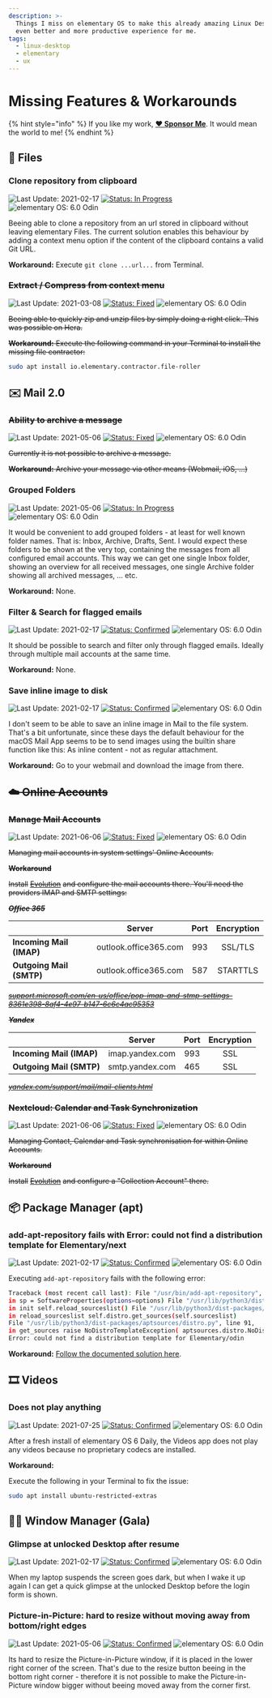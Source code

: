 ```yaml
---
description: >-
  Things I miss on elementary OS to make this already amazing Linux Desktop an
  even better and more productive experience for me.
tags:
  - linux-desktop
  - elementary
  - ux
---
```


# Missing Features & Workarounds

{% hint style="info" %}
If you like my work, [**❤️ Sponsor Me**](https://github.com/sponsors/marbetschar). It would mean the world to me!
{% endhint %}

## 📂 Files

### Clone repository from clipboard

![Last Update: 2021-02-17](https://img.shields.io/badge/last%20update-2021--02--17-lightgrey?style=social) [![Status: In Progress](https://img.shields.io/badge/status-in_progress-green)](https://github.com/elementary/files/pull/1310) ![elementary OS: 6.0 Odin](https://img.shields.io/badge/elementary%C2%A0OS-6.0%20Odin-007aff)

Beeing able to clone a repository from an url stored in clipboard without leaving elementary Files. The current solution enables this behaviour by adding a context menu option if the content of the clipboard contains a valid Git URL.

**Workaround:** Execute `git clone ...url...` from Terminal.

### ~~Extract / Compress from context menu~~

![Last Update: 2021-03-08](https://img.shields.io/badge/last%20update-2021--03--08-lightgrey?style=social) [![Status: Fixed](https://img.shields.io/badge/status-fixed-green)](https://github.com/elementary/os-patches/issues/136) ![elementary OS: 6.0 Odin](https://img.shields.io/badge/elementary%C2%A0OS-6.0%20Odin-007aff)

~~Beeing able to quickly zip and unzip files by simply doing a right click. This was possible on Hera.~~

~~**Workaround:** Execute the following command in your Terminal to install the missing file contractor:~~

```bash
sudo apt install io.elementary.contractor.file-roller
```

## ✉️ Mail 2.0

### ~~Ability to archive a message~~

![Last Update: 2021-05-06](https://img.shields.io/badge/last%20update-2021--05--06-lightgrey?style=social) [![Status: Fixed](https://img.shields.io/badge/status-fixed-green)](https://github.com/elementary/os-patches/issues/136) ![elementary OS: 6.0 Odin](https://img.shields.io/badge/elementary%C2%A0OS-6.0%20Odin-007aff)

~~Currently it is not possible to archive a message.~~

~~**Workaround:** Archive your message via other means \(Webmail, iOS, ...\)~~

### Grouped Folders

![Last Update: 2021-05-06](https://img.shields.io/badge/last%20update-2021--05--06-lightgrey?style=social) [![Status: In Progress](https://img.shields.io/badge/status-in_progress-green)](https://github.com/elementary/files/pull/1310) ![elementary OS: 6.0 Odin](https://img.shields.io/badge/elementary%C2%A0OS-6.0%20Odin-007aff)

It would be convenient to add grouped folders - at least for well known folder names. That is: Inbox, Archive, Drafts, Sent. I would expect these folders to be shown at the very top, containing the messages from all configured email accounts. This way we can get one single Inbox folder, showing an overview for all received messages, one single Archive folder showing all archived messages, ... etc.

**Workaround:** None.

### Filter & Search for flagged emails

![Last Update: 2021-02-17](https://img.shields.io/badge/last%20update-2021--02--17-lightgrey?style=social) [![Status: Confirmed](https://img.shields.io/badge/status-confirmed-orange)](https://github.com/elementary/mail/issues/236) ![elementary OS: 6.0 Odin](https://img.shields.io/badge/elementary%C2%A0OS-6.0%20Odin-007aff)

It should be possible to search and filter only through flagged emails. Ideally through multiple mail accounts at the same time.

**Workaround:** None.

### Save inline image to disk

![Last Update: 2021-02-17](https://img.shields.io/badge/last%20update-2021--02--17-lightgrey?style=social) [![Status: Confirmed](https://img.shields.io/badge/status-confirmed-orange)](https://github.com/elementary/mail/issues/447) ![elementary OS: 6.0 Odin](https://img.shields.io/badge/elementary%C2%A0OS-6.0%20Odin-007aff)

I don't seem to be able to save an inline image in Mail to the file system. That's a bit unfortunate, since these days the default behaviour for the macOS Mail App seems to be to send images using the builtin share function like this: As inline content - not as regular attachment.

**Workaround:** Go to your webmail and download the image from there.

## ~~☁️ Online Accounts~~

### ~~Manage Mail Accounts~~

![Last Update: 2021-06-06](https://img.shields.io/badge/last%20update-2021--06--06-lightgrey?style=social) [![Status: Fixed](https://img.shields.io/badge/status-fixed-green)](https://github.com/elementary/switchboard-plug-onlineaccounts/pull/184) ![elementary OS: 6.0 Odin](https://img.shields.io/badge/elementary%C2%A0OS-6.0%20Odin-007aff)

~~Managing mail accounts in system settings' Online Accounts.~~

~~**Workaround**~~

~~Install~~ [~~Evolution~~](https://wiki.gnome.org/Apps/Evolution/) ~~and configure the mail accounts there. You'll need the providers IMAP and SMTP settings:~~

~~_**Office 365**_~~

|  | Server | Port | Encryption |
| :--- | :---: | :---: | :---: |
| **Incoming Mail \(IMAP\)** | outlook.office365.com | 993 | SSL/TLS |
| **Outgoing Mail \(SMTP\)** | outlook.office365.com | 587 | STARTTLS |

[~~_support.microsoft.com/en-us/office/pop-imap-and-stmp-settings-8361e398-8af4-4e97-b147-6c6c4ac95353_~~](https://support.microsoft.com/en-us/office/pop-imap-and-stmp-settings-8361e398-8af4-4e97-b147-6c6c4ac95353)

~~_**Yandex**_~~

|  | Server | Port | Encryption |
| :--- | :---: | :---: | :---: |
| **Incoming Mail \(IMAP\)** | imap.yandex.com | 993 | SSL |
| **Outgoing Mail \(SMTP\)** | smtp.yandex.com | 465 | SSL |

[~~_yandex.com/support/mail/mail-clients.html_~~](https://yandex.com/support/mail/mail-clients.html)

### ~~Nextcloud: Calendar and Task Synchronization~~

![Last Update: 2021-06-06](https://img.shields.io/badge/last%20update-2021--06--06-lightgrey?style=social) [![Status: Fixed](https://img.shields.io/badge/status-fixed-green)](https://github.com/elementary/switchboard-plug-onlineaccounts/pull/159) ![elementary OS: 6.0 Odin](https://img.shields.io/badge/elementary%C2%A0OS-6.0%20Odin-007aff)

~~Managing Contact, Calendar and Task synchronisation for within Online Accounts.~~

~~**Workaround**~~

~~Install~~ [~~Evolution~~](https://wiki.gnome.org/Apps/Evolution/) ~~and configure a "Collection Account" there.~~

## 📦 Package Manager \(apt\)

### add-apt-repository fails with Error: could not find a distribution template for Elementary/next

![Last Update: 2021-02-17](https://img.shields.io/badge/last%20update-2021--02--17-lightgrey?style=social) [![Status: Confirmed](https://img.shields.io/badge/status-confirmed-orange)](https://github.com/elementary/os-patches/issues/136) ![elementary OS: 6.0 Odin](https://img.shields.io/badge/elementary%C2%A0OS-6.0%20Odin-007aff)

Executing `add-apt-repository` fails with the following error:

```bash
Traceback (most recent call last): File "/usr/bin/add-apt-repository", line 108,
in sp = SoftwareProperties(options=options) File "/usr/lib/python3/dist-packages/softwareproperties/SoftwareProperties.py", line 118,
in init self.reload_sourceslist() File "/usr/lib/python3/dist-packages/softwareproperties/SoftwareProperties.py", line 613,
in reload_sourceslist self.distro.get_sources(self.sourceslist)
File "/usr/lib/python3/dist-packages/aptsources/distro.py", line 91,
in get_sources raise NoDistroTemplateException( aptsources.distro.NoDistroTemplateException:
Error: could not find a distribution template for Elementary/odin
```

**Workaround:** [Follow the documented solution here](fix-error-distribution-template-for-elementary-odin.md).

## 🎞️ Videos

### Does not play anything

![Last Update: 2021-07-25](https://img.shields.io/badge/last%20update-2021--07--35-lightgrey?style=social) [![Status: Confirmed](https://img.shields.io/badge/status-confirmed-orange)](https://github.com/elementary/videos/issues/226#issuecomment-865081897) ![elementary OS: 6.0 Odin](https://img.shields.io/badge/elementary%C2%A0OS-6.0%20Odin-007aff)

After a fresh install of elementary OS 6 Daily, the Videos app does not play any videos because no proprietary codecs are installed.

**Workaround:**

Execute the following in your Terminal to fix the issue:

```bash
sudo apt install ubuntu-restricted-extras
```

## 🧙‍♂️️ Window Manager \(Gala\)

### Glimpse at unlocked Desktop after resume

![Last Update: 2021-02-17](https://img.shields.io/badge/last%20update-2021--02--17-lightgrey?style=social) [![Status: Confirmed](https://img.shields.io/badge/status-confirmed-orange)](https://github.com/elementary/gala/issues/988) ![elementary OS: 6.0 Odin](https://img.shields.io/badge/elementary%C2%A0OS-6.0%20Odin-007aff)

When my laptop suspends the screen goes dark, but when I wake it up again I can get a quick glimpse at the unlocked Desktop before the login form is shown.

### Picture-in-Picture: hard to resize without moving away from bottom/right edges

![Last Update: 2021-05-06](https://img.shields.io/badge/last%20update-2021--05--06-lightgrey?style=social) [![Status: Confirmed](https://img.shields.io/badge/status-confirmed-orange)](https://github.com/elementary/gala/issues/1116) ![elementary OS: 6.0 Odin](https://img.shields.io/badge/elementary%C2%A0OS-6.0%20Odin-007aff)

Its hard to resize the Picture-in-Picture window, if it is placed in the lower right corner of the screen. That's due to the resize button beeing in the bottom right corner - therefore it is not possible to make the Picture-in-Picture window bigger without beeing moved away from the corner first.

